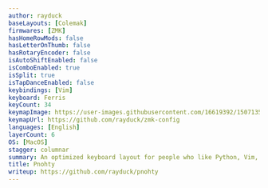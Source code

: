 ```yaml
---
author: rayduck
baseLayouts: [Colemak]
firmwares: [ZMK]
hasHomeRowMods: false
hasLetterOnThumb: false
hasRotaryEncoder: false
isAutoShiftEnabled: false
isComboEnabled: true
isSplit: true
isTapDanceEnabled: false
keybindings: [Vim]
keyboard: Ferris
keyCount: 34
keymapImage: https://user-images.githubusercontent.com/16619392/150713551-243510f7-cc91-4e50-acc5-41118b8f07a5.png
keymapUrl: https://github.com/rayduck/zmk-config
languages: [English]
layerCount: 6
OS: [MacOS]
stagger: columnar
summary: An optimized keyboard layout for people who like Python, Vim, and tiny split keyboards ;)
title: Pnohty
writeup: https://github.com/rayduck/pnohty
---
```

